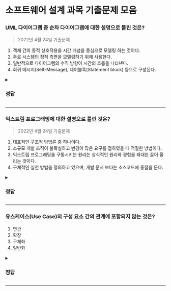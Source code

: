 # 소프트웨어 설계 과목 기출문제 모음


### UML 다이어그램 중 순차 다이어그램에 대한 설명으로 틀린 것은?
> 2022년 4월 24일 기출문제
1. 객체 간의 동적 상호작용을 시간 개념을 중심으로 모델링 하는 것이다.
2. 주로 시스템의 정적 측면을 모델링하기 위해 사용한다.
3. 일반적으로 다이어그램의 수직 방향이 시간의 흐름을 나타낸다.
4. 회귀 메시지(Self-Message), 제어블록(Statement block) 등으로 구성된다.

<details>
<summary><h3>정답</h3></summary>

### 2번

<문제 해설>
<br>
순차 다이어그램은 행위 다이어그램이므로 동적이고, 순차적인 표현을 위한 다이어그램이다.
</details>

---

### 익스트림 프로그래밍에 대한 설명으로 틀린 것은?
> 2022년 4월 24일 기출문제
1. 대표적인 구조적 방법론 중 하나이다.
2. 소규모 개발 조직이 불확실하고 변경이 많은 요구를 접하였을 때 적절한 방법이다.
3. 익스트림 프로그래밍을 구동시키는 원리는 상식적인 원리와 경험을 최대한 끌어 올리는 것이다.
4. 구체적인 실천 방법을 정의하고 있으며, 개발 문서 보다는 소스코드에 중점을 둔다.

<details>
<summary><h3>정답</h3></summary>

### 1번

<문제 해설>
<br>
구조적 방법론이 아니라 애자일 방법론 중 하나이다.
</details>

---

### 유스케이스(Use Case)의 구성 요소 간의 관계에 포함되지 않는 것은?
1. 연관
2. 확장
3. 구체화
4. 일반화

<details>
<summary><h3>정답</h3></summary>

### 3번

<문제 해설>
<br>
유스케이스의 구성 요소 간의 관계 (총 4가지)
* 연관 관계(Association) : 유스케이스와 액터간의 상호작용이 있음을 표현
* 포함 관계(Include) : 하나의 유스케이스가 다른 유스케이스의 실행을 전제로할 때 형성되는 관계
* 확장 관계(Extend) : 확장 기능 유스케이스와 확장 대상 유스케이스 사이에 형성 되는 관계
* 일반화 관계(Generalization) : 유사한 유스케이스 또는 액터를 모아 추상화한 유스케이스 또는 액터와 연결시켜 그룹을 만들어 이해도를 높이기 위한 관계
</details>

---
